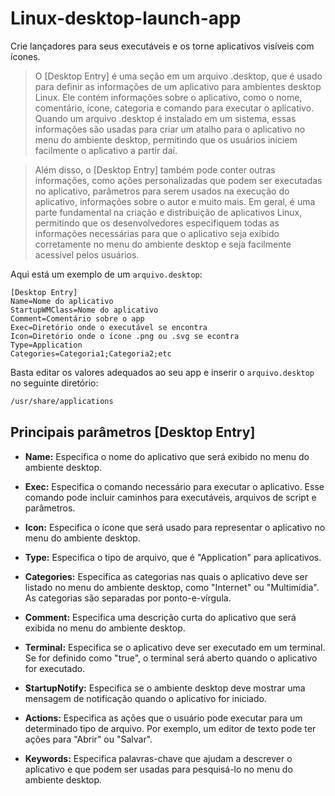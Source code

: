 # Linux-desktop-launch-app
Crie lançadores para seus executáveis e os torne aplicativos visíveis com ícones.
> O [Desktop Entry] é uma seção em um arquivo .desktop, que é usado para definir as informações de um aplicativo para ambientes desktop Linux. Ele contém informações sobre o aplicativo, como o nome, comentário, ícone, categoria e comando para executar o aplicativo. Quando um arquivo .desktop é instalado em um sistema, essas informações são usadas para criar um atalho para o aplicativo no menu do ambiente desktop, permitindo que os usuários iniciem facilmente o aplicativo a partir daí. 

> Além disso, o [Desktop Entry] também pode conter outras informações, como ações personalizadas que podem ser executadas no aplicativo, parâmetros para serem usados na execução do aplicativo, informações sobre o autor e muito mais. Em geral, é uma parte fundamental na criação e distribuição de aplicativos Linux, permitindo que os desenvolvedores especifiquem todas as informações necessárias para que o aplicativo seja exibido corretamente no menu do ambiente desktop e seja facilmente acessível pelos usuários.

Aqui está um exemplo de um `arquivo.desktop`:
```.desktop
[Desktop Entry]
Name=Nome do aplicativo
StartupWMClass=Nome do aplicativo
Comment=Comentário sobre o app
Exec=Diretório onde o executável se encontra
Icon=Diretório onde o ícone .png ou .svg se econtra
Type=Application
Categories=Categoria1;Categoria2;etc
```
Basta editar os valores adequados ao seu app e inserir o `arquivo.desktop` no seguinte diretório:

```bash
/usr/share/applications
```

## Principais parâmetros [Desktop Entry]
- **Name:** Especifica o nome do aplicativo que será exibido no menu do ambiente desktop.

- **Exec:** Especifica o comando necessário para executar o aplicativo. Esse comando pode incluir caminhos para executáveis, arquivos de script e parâmetros.

- **Icon:** Especifica o ícone que será usado para representar o aplicativo no menu do ambiente desktop.

- **Type:**  Especifica o tipo de arquivo, que é "Application" para aplicativos.

- **Categories:** Especifica as categorias nas quais o aplicativo deve ser listado no menu do ambiente desktop, como "Internet" ou "Multimídia". As categorias são separadas por ponto-e-vírgula.

- **Comment:** Especifica uma descrição curta do aplicativo que será exibida no menu do ambiente desktop.

- **Terminal:** Especifica se o aplicativo deve ser executado em um terminal. Se for definido como "true", o terminal será aberto quando o aplicativo for executado.

- **StartupNotify:** Especifica se o ambiente desktop deve mostrar uma mensagem de notificação quando o aplicativo for iniciado.

- **Actions:** Especifica as ações que o usuário pode executar para um determinado tipo de arquivo. Por exemplo, um editor de texto pode ter ações para "Abrir" ou "Salvar".

- **Keywords:** Especifica palavras-chave que ajudam a descrever o aplicativo e que podem ser usadas para pesquisá-lo no menu do ambiente desktop.
